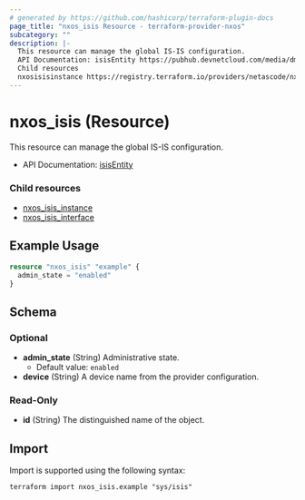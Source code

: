 ```yaml
---
# generated by https://github.com/hashicorp/terraform-plugin-docs
page_title: "nxos_isis Resource - terraform-provider-nxos"
subcategory: ""
description: |-
  This resource can manage the global IS-IS configuration.
  API Documentation: isisEntity https://pubhub.devnetcloud.com/media/dme-docs-10-2-2/docs/Routing%20and%20Forwarding/isis:Entity/
  Child resources
  nxosisisinstance https://registry.terraform.io/providers/netascode/nxos/latest/docs/resources/isis_instancenxosisisinterface https://registry.terraform.io/providers/netascode/nxos/latest/docs/resources/isis_interface
---
```


# nxos_isis (Resource)

This resource can manage the global IS-IS configuration.

- API Documentation: [isisEntity](https://pubhub.devnetcloud.com/media/dme-docs-10-2-2/docs/Routing%20and%20Forwarding/isis:Entity/)

### Child resources

- [nxos_isis_instance](https://registry.terraform.io/providers/netascode/nxos/latest/docs/resources/isis_instance)
- [nxos_isis_interface](https://registry.terraform.io/providers/netascode/nxos/latest/docs/resources/isis_interface)

## Example Usage

```terraform
resource "nxos_isis" "example" {
  admin_state = "enabled"
}
```

<!-- schema generated by tfplugindocs -->
## Schema

### Optional

- **admin_state** (String) Administrative state.
  - Default value: `enabled`
- **device** (String) A device name from the provider configuration.

### Read-Only

- **id** (String) The distinguished name of the object.

## Import

Import is supported using the following syntax:

```shell
terraform import nxos_isis.example "sys/isis"
```
